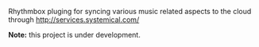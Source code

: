 Rhythmbox pluging for syncing various music related aspects to the cloud through http://services.systemical.com/


**Note:** this project is under development.